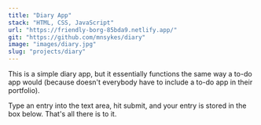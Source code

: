 ```yaml
---
title: "Diary App"
stack: "HTML, CSS, JavaScript"
url: "https://friendly-borg-85bda9.netlify.app/"
git: "https://github.com/mnsykes/diary"
image: "images/diary.jpg"
slug: "projects/diary"
---
```


This is a simple diary app, but it essentially functions the same way a to-do app would (because doesn't everybody have to include a to-do app in their portfolio).

Type an entry into the text area, hit submit, and your entry is stored in the box below. That's all there is to it.
